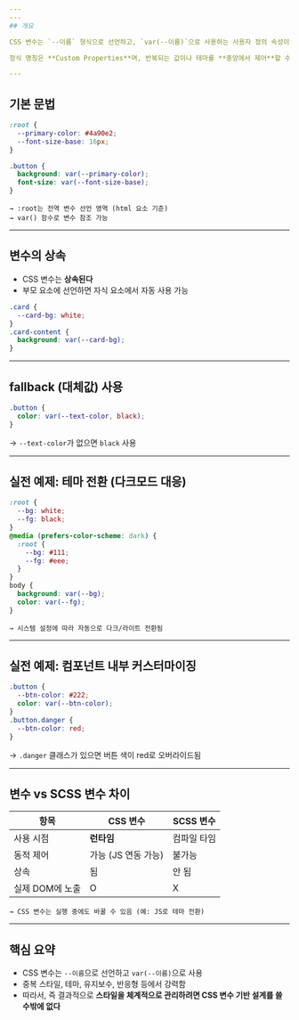 ```yaml
---
---
## 개요

CSS 변수는 `--이름` 형식으로 선언하고, `var(--이름)`으로 사용하는 사용자 정의 속성이다.

정식 명칭은 **Custom Properties**며, 반복되는 값이나 테마를 **중앙에서 제어**할 수 있게 한다.

---
```


## 기본 문법

```css
:root {
  --primary-color: #4a90e2;
  --font-size-base: 16px;
}

```

```css
.button {
  background: var(--primary-color);
  font-size: var(--font-size-base);
}

```

```
→ :root는 전역 변수 선언 영역 (html 요소 기준)
→ var() 함수로 변수 참조 가능

```

---

## 변수의 상속

- CSS 변수는 **상속된다**
- 부모 요소에 선언하면 자식 요소에서 자동 사용 가능

```css
.card {
  --card-bg: white;
}
.card-content {
  background: var(--card-bg);
}

```

---

## fallback (대체값) 사용

```css
.button {
  color: var(--text-color, black);
}

```

→ `--text-color`가 없으면 `black` 사용

---

## 실전 예제: 테마 전환 (다크모드 대응)

```css
:root {
  --bg: white;
  --fg: black;
}
@media (prefers-color-scheme: dark) {
  :root {
    --bg: #111;
    --fg: #eee;
  }
}
body {
  background: var(--bg);
  color: var(--fg);
}

```

```
→ 시스템 설정에 따라 자동으로 다크/라이트 전환됨

```

---

## 실전 예제: 컴포넌트 내부 커스터마이징

```css
.button {
  --btn-color: #222;
  color: var(--btn-color);
}
.button.danger {
  --btn-color: red;
}

```

→ `.danger` 클래스가 있으면 버튼 색이 red로 오버라이드됨

---

## 변수 vs SCSS 변수 차이

|항목|CSS 변수|SCSS 변수|
|---|---|---|
|사용 시점|**런타임**|컴파일 타임|
|동적 제어|가능 (JS 연동 가능)|불가능|
|상속|됨|안 됨|
|실제 DOM에 노출|O|X|

```
→ CSS 변수는 실행 중에도 바꿀 수 있음 (예: JS로 테마 전환)

```

---

## 핵심 요약

- CSS 변수는 `--이름`으로 선언하고 `var(--이름)`으로 사용
- 중복 스타일, 테마, 유지보수, 반응형 등에서 강력함
- 따라서, 즉 결과적으로 **스타일을 체계적으로 관리하려면 CSS 변수 기반 설계를 쓸 수밖에 없다**